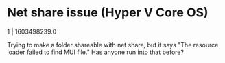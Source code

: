 # Net share issue (Hyper V Core OS)

1 | 1603498239.0

Trying to make a folder shareable with net share, but it says "The resource loader failed to find MUI file." Has anyone run into that before?